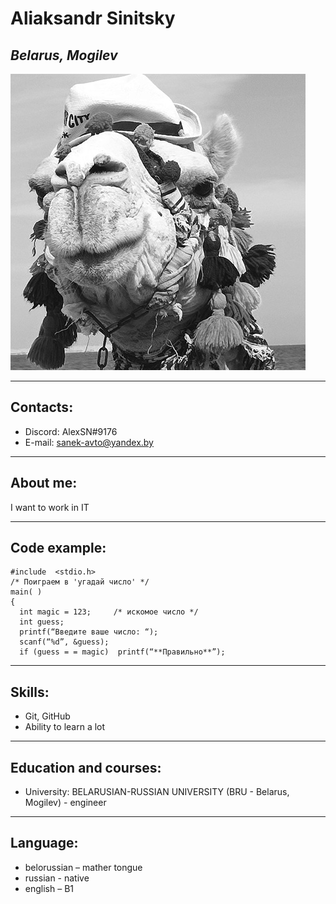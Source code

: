 # Aliaksandr Sinitsky
## _Belarus, Mogilev_
![ ](Avatar.jpg)
___
## Contacts:
*	Discord: AlexSN#9176
*	E-mail: sanek-avto@yandex.by
___
## About me:
I want to work in IT
_ _ _
## Code example:
```
#include  <stdio.h>
/* Поиграем в 'угадай число' */
main( )
{
  int magic = 123;     /* искомое число */
  int guess;
  printf(“Введите ваше число: “);
  scanf(“%d”, &guess);
  if (guess = = magic)  printf(“**Правильно**”);
```
_ _ _
## Skills:
*	Git, GitHub
*	Ability to learn a lot

_ _ _
## Education and courses:
*	University: BELARUSIAN-RUSSIAN UNIVERSITY (BRU - Belarus, Mogilev) - engineer
_ _ _
## Language:
*	belorussian – mather tongue
*	russian - native
* english – B1 

